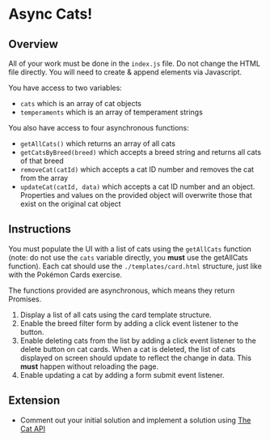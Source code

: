 # Async Cats!

## Overview

All of your work must be done in the `index.js` file. Do not change the HTML file directly. You will need to create & append elements via Javascript.

You have access to two variables:

- `cats` which is an array of cat objects
- `temperaments` which is an array of temperament strings

You also have access to four asynchronous functions:

- `getAllCats()` which returns an array of all cats
- `getCatsByBreed(breed)` which accepts a breed string and returns all cats of that breed
- `removeCat(catId)` which accepts a cat ID number and removes the cat from the array
- `updateCat(catId, data)` which accepts a cat ID number and an object. Properties and values on the provided object will overwrite those that exist on the original cat object

## Instructions

You must populate the UI with a list of cats using the `getAllCats` function (note: do not use the `cats` variable directly, you **must** use the getAllCats function). Each cat should use the `./templates/card.html` structure, just like with the Pokémon Cards exercise.

The functions provided are asynchronous, which means they return Promises.

1. Display a list of all cats using the card template structure.
2. Enable the breed filter form by adding a click event listener to the button.
3. Enable deleting cats from the list by adding a click event listener to the delete button on cat cards. When a cat is deleted, the list of cats displayed on screen should update to reflect the change in data. This **must** happen without reloading the page.
4. Enable updating a cat by adding a form submit event listener.

## Extension

- Comment out your initial solution and implement a solution using [The Cat API](https://thecatapi.com/)
